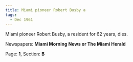 ```yaml
---  
title: Miami pioneer Robert Busby a  
tags:  
  - Dec 1961  
---  
```

  
Miami pioneer Robert Busby, a resident for 62 years, dies.  
  
Newspapers: **Miami Morning News or The Miami Herald**  
  
Page: **1**, Section: **B** 
